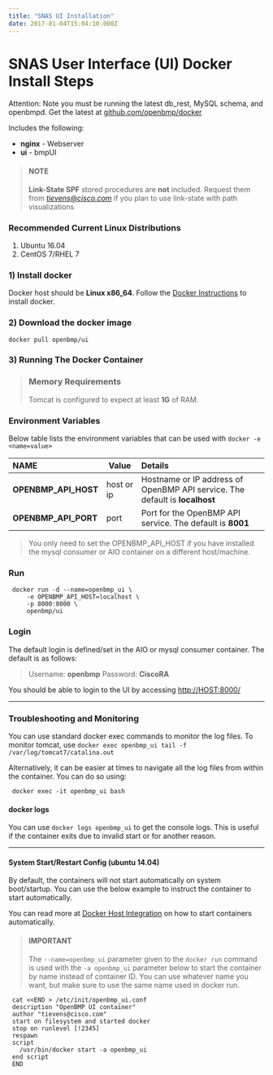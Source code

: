 ```yaml
---
title: "SNAS UI Installation"
date: 2017-01-04T15:04:10.000Z
---
```


SNAS User Interface (UI) Docker Install Steps
==============================================

<!--more-->

Attention: Note you must be running the latest db_rest, MySQL schema, and openbmpd.  Get the latest at [github.com/openbmp/docker](http://github.com/openbmp/docker)

Includes the following:

* **nginx** - Webserver
* **ui** - bmpUI

> #### NOTE
> **Link-State SPF** stored procedures are **not** included.  Request them from *tievens@cisco.com*
> if you plan to use link-state with path visualizations

### Recommended Current Linux Distributions

  1. Ubuntu 16.04
  1. CentOS 7/RHEL 7

### 1) Install docker

Docker host should be **Linux x86_64**.   Follow the [Docker Instructions](https://docs.docker.com/installation/) to install docker.  

### 2) Download the docker image

    docker pull openbmp/ui

### 3) Running The Docker Container

> ### Memory Requirements
> Tomcat is configured to expect at least **1G** of RAM.

### Environment Variables
Below table lists the environment variables that can be used with ``docker -e <name=value>``

NAME | Value | Details
:---- | ----- |:-------
**OPENBMP\_API\_HOST** | host or ip | Hostname or IP address of OpenBMP API service. The default is **localhost**
**OPENBMP\_API\_PORT** | port | Port for the OpenBMP API service. The default is **8001**

> You only need to set the OPENBMP\_API\_HOST if you have installed the mysql consumer or AIO container on a different host/machine.

### Run
     docker run -d --name=openbmp_ui \
         -e OPENBMP_API_HOST=localhost \
         -p 8000:8000 \
         openbmp/ui

### Login

The default login is defined/set in the AIO or mysql consumer container.   The default is as follows:

> Username: **openbmp**
> Password: **CiscoRA**

You should be able to login to the UI by accessing [http://HOST:8000/](http://HOST:8000)

- - -

### Troubleshooting and Monitoring
You can use standard docker exec commands to monitor the log files.  To monitor
tomcat, use  ```docker exec openbmp_ui tail -f /var/log/tomcat7/catalina.out```

 Alternatively, it can be easier at times to navigate all the log files from within the container. You can do so using:

     docker exec -it openbmp_ui bash

 #### docker logs
 You can use ```docker logs openbmp_ui``` to get the console logs. This is useful if the container exits due to
 invalid start or for another reason.

- - -

 #### System Start/Restart Config (ubuntu 14.04)
 By default, the containers will not start automatically on system boot/startup.  You can use the below example to instruct the container to start automatically.

 You can read more at [Docker Host Integration](https://docs.docker.com/articles/host_integration/) on how to start containers automatically.

 > #### IMPORTANT
 > The ```--name=openbmp_ui``` parameter given to the ```docker run``` command is used with the ```-a openbmp_ui``` parameter below to start the container by name instead of container ID.  You can use whatever name you want, but make sure to use the same name used in docker run.

     cat <<END > /etc/init/openbmp_ui.conf
     description "OpenBMP UI container"
     author "tievens@cisco.com"
     start on filesystem and started docker
     stop on runlevel [!2345]
     respawn
     script
       /usr/bin/docker start -a openbmp_ui
     end script
     END